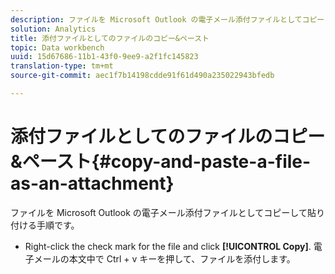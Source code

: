 ```yaml
---
description: ファイルを Microsoft Outlook の電子メール添付ファイルとしてコピーして貼り付ける手順です。
solution: Analytics
title: 添付ファイルとしてのファイルのコピー&ペースト
topic: Data workbench
uuid: 15d67686-11b1-43f0-9ee9-a2f1fc145823
translation-type: tm+mt
source-git-commit: aec1f7b14198cdde91f61d490a235022943bfedb

---
```



# 添付ファイルとしてのファイルのコピー&amp;ペースト{#copy-and-paste-a-file-as-an-attachment}

ファイルを Microsoft Outlook の電子メール添付ファイルとしてコピーして貼り付ける手順です。

* Right-click the check mark for the file and click **[!UICONTROL Copy]**. 電子メールの本文中で Ctrl + v キーを押して、ファイルを添付します。

